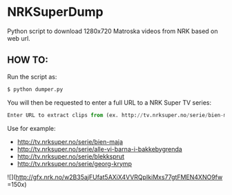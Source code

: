 NRKSuperDump
============

Python script to download 1280x720 Matroska videos from NRK based on web url. 

HOW TO:
-------
Run the script as:

```python
$ python dumper.py
```
You will then be requested to enter a full URL to a NRK Super TV series:

```python
Enter URL to extract clips from (ex. http://tv.nrksuper.no/serie/bien-maja): 
```

Use for example:

+ http://tv.nrksuper.no/serie/bien-maja
+ http://tv.nrksuper.no/serie/alle-vi-barna-i-bakkebygrenda
+ http://tv.nrksuper.no/serie/blekksprut
+ http://tv.nrksuper.no/serie/georg-krymp

![](http://gfx.nrk.no/w2B35ajFUfat5AXiX4VVRQpIkiMxs77gtFMEN4XNO9fw =150x)
